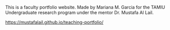 This is a faculty portfolio website. Made by Mariana M. Garcia for the TAMIU Undergraduate research program under the mentor Dr. Mustafa Al Lail. 

https://mustafalail.github.io/teaching-portfolio/ 
